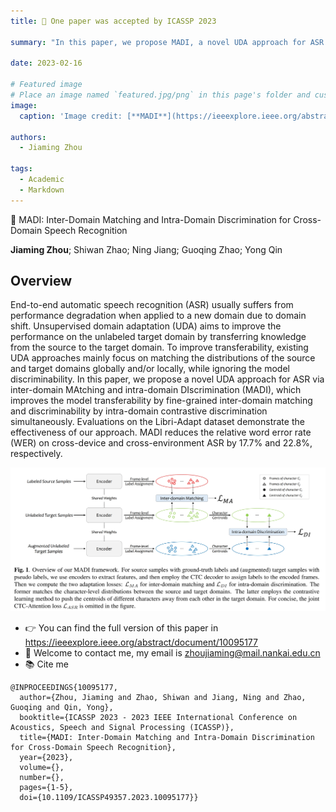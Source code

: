 ```yaml
---
title: 🎉 One paper was accepted by ICASSP 2023

summary: "In this paper, we propose MADI, a novel UDA approach for ASR via inter-domain MAtching and intra-domain DIscrimination, which improves the model transferability by fine-grained inter-domain matching and discriminability by intra-domain contrastive discrimination simultaneously."

date: 2023-02-16

# Featured image
# Place an image named `featured.jpg/png` in this page's folder and customize its options here.
image:
  caption: 'Image credit: [**MADI**](https://ieeexplore.ieee.org/abstract/document/10095177)'

authors:
  - Jiaming Zhou

tags:
  - Academic
  - Markdown
---
```


👋 MADI: Inter-Domain Matching and Intra-Domain Discrimination for Cross-Domain Speech Recognition

**Jiaming Zhou**; Shiwan Zhao; Ning Jiang; Guoqing Zhao; Yong Qin

## Overview

End-to-end automatic speech recognition (ASR) usually suffers from performance degradation when applied to a new domain due to domain shift. Unsupervised domain adaptation (UDA) aims to improve the performance on the unlabeled target domain by transferring knowledge from the source to the target domain. To improve transferability, existing UDA approaches mainly focus on matching the distributions of the source and target domains globally and/or locally, while ignoring the model discriminability. In this paper, we propose a novel UDA approach for ASR via inter-domain MAtching and intra-domain DIscrimination (MADI), which improves the model transferability by fine-grained inter-domain matching and discriminability by intra-domain contrastive discrimination simultaneously. Evaluations on the Libri-Adapt dataset demonstrate the effectiveness of our approach. MADI reduces the relative word error rate (WER) on cross-device and cross-environment ASR by 17.7% and 22.8%, respectively.

![avatar](./overview.png)

- 👉  You can find the full version of this paper in https://ieeexplore.ieee.org/abstract/document/10095177
- 💬 Welcome to contact me, my email is <zhoujiaming@mail.nankai.edu.cn>
- 📚 Cite me
```
@INPROCEEDINGS{10095177,
  author={Zhou, Jiaming and Zhao, Shiwan and Jiang, Ning and Zhao, Guoqing and Qin, Yong},
  booktitle={ICASSP 2023 - 2023 IEEE International Conference on Acoustics, Speech and Signal Processing (ICASSP)}, 
  title={MADI: Inter-Domain Matching and Intra-Domain Discrimination for Cross-Domain Speech Recognition}, 
  year={2023},
  volume={},
  number={},
  pages={1-5},
  doi={10.1109/ICASSP49357.2023.10095177}}
```



